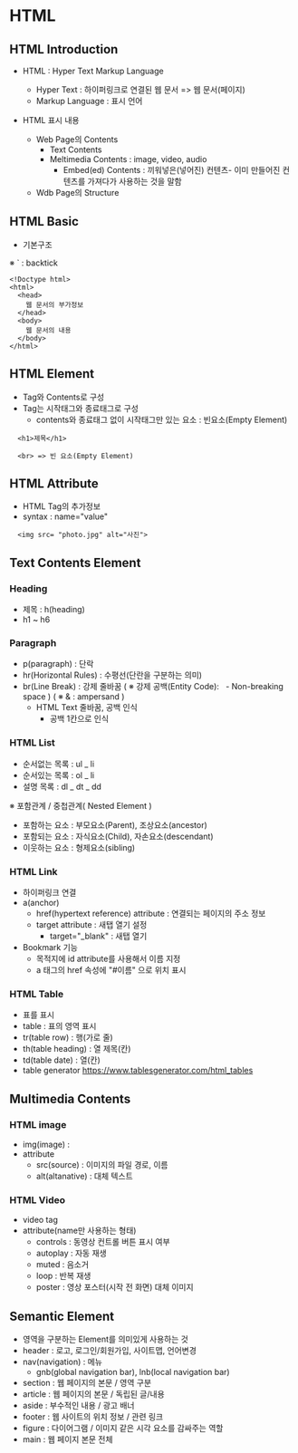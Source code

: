 # HTML

## HTML Introduction

- HTML : Hyper Text Markup Language

  - Hyper Text : 하이퍼링크로 연결된 웹 문서 => 웹 문서(페이지)
  - Markup Language : 표시 언어

- HTML 표시 내용
  - Web Page의 Contents
    - Text Contents
    - Meltimedia Contents : image, video, audio
      - Embed(ed) Contents : 끼워넣은(넣어진) 컨텐츠- 이미 만들어진 컨텐츠를 가져다가 사용하는 것을 말함
  - Wdb Page의 Structure

## HTML Basic

- 기본구조

※ ` : backtick

```
<!Doctype html>
<html>
  <head>
    웹 문서의 부가정보
  </head>
  <body>
    웹 문서의 내용
  </body>
</html>
```

## HTML Element

- Tag와 Contents로 구성
- Tag는 시작태그와 종료태그로 구성
  - contents와 종료태그 없이 시작태그만 있는 요소 : 빈요소(Empty Element)

```
  <h1>제목</h1>

  <br> => 빈 요소(Empty Element)
```

## HTML Attribute

- HTML Tag의 추가정보
- syntax : name="value"

```
  <img src= "photo.jpg" alt="사진">
```

## Text Contents Element

### Heading

- 제목 : h(heading)
- h1 ~ h6

### Paragraph

- p(paragraph) : 단락
- hr(Horizontal Rules) : 수평선(단란을 구분하는 의미)
- br(Line Break) : 강제 줄바꿈
  ( ※ 강제 공백(Entity Code): &nbsp; - Non-breaking space )
  ( ※ & : ampersand )
  - HTML Text 줄바꿈, 공백 인식
    - 공백 1칸으로 인식

### HTML List

- 순서없는 목록 : ul \_ li
- 순서있는 목록 : ol \_ li
- 설명 목록 : dl _ dt _ dd

※ 포함관계 / 중첩관계( Nested Element )

- 포함하는 요소 : 부모요소(Parent), 조상요소(ancestor)
- 포함되는 요소 : 자식요소(Child), 자손요소(descendant)
- 이웃하는 요소 : 형제요소(sibling)

### HTML Link

- 하이퍼링크 연결
- a(anchor)
  - href(hypertext reference) attribute : 연결되는 페이지의 주소 정보
  - target attribute : 새탭 열기 설정
    - target="\_blank" : 새탭 열기
- Bookmark 기능
  - 목적지에 id attribute를 사용해서 이름 지정
  - a 태그의 href 속성에 "#이름" 으로 위치 표시

### HTML Table

- 표를 표시
- table : 표의 영역 표시
- tr(table row) : 행(가로 줄)
- th(table heading) : 열 제목(칸)
- td(table date) : 열(칸)
- table generator
https://www.tablesgenerator.com/html_tables

## Multimedia Contents

### HTML image
- img(image) : 
- attribute
  - src(source) : 이미지의 파일 경로, 이름
  - alt(altanative) : 대체 텍스트

### HTML Video
- video tag
- attribute(name만 사용하는 형태)
  - controls : 동영상 컨트롤 버튼 표시 여부
  - autoplay : 자동 재생
  - muted : 음소거
  - loop : 반복 재생
  - poster : 영상 포스터(시작 전 화면) 대체 이미지

## Semantic Element
- 영역을 구분하는 Element를 의미있게 사용하는 것
- header : 로고, 로그인/회원가입, 사이트맵, 언어변경
- nav(navigation) : 메뉴 
  - gnb(global navigation bar), lnb(local navigation bar)
- section : 웹 페이지의 본문 / 영역 구분
- article : 웹 페이지의 본문 / 독립된 글/내용
- aside : 부수적인 내용 / 광고 배너
- footer : 웹 사이트의 위치 정보 / 관련 링크
- figure : 다이어그램 / 이미지 같은 시각 요소를 감싸주는 역할
- main : 웹 페이지 본문 전체